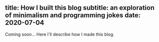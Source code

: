 title: How I built this blog
subtitle: an exploration of minimalism and programming jokes
date: 2020-07-04
---

Coming soon… Here I'll describe how I made this blog.